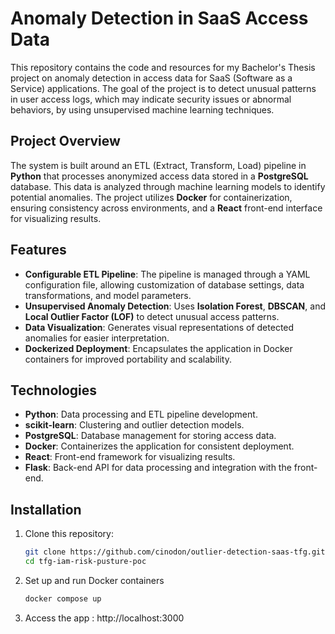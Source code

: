 # Anomaly Detection in SaaS Access Data

This repository contains the code and resources for my Bachelor's Thesis project on anomaly detection in access data for SaaS (Software as a Service) applications. The goal of the project is to detect unusual patterns in user access logs, which may indicate security issues or abnormal behaviors, by using unsupervised machine learning techniques.

## Project Overview
The system is built around an ETL (Extract, Transform, Load) pipeline in **Python** that processes anonymized access data stored in a **PostgreSQL** database. This data is analyzed through machine learning models to identify potential anomalies. The project utilizes **Docker** for containerization, ensuring consistency across environments, and a **React** front-end interface for visualizing results.

## Features
- **Configurable ETL Pipeline**: The pipeline is managed through a YAML configuration file, allowing customization of database settings, data transformations, and model parameters.
- **Unsupervised Anomaly Detection**: Uses **Isolation Forest**, **DBSCAN**, and **Local Outlier Factor (LOF)** to detect unusual access patterns.
- **Data Visualization**: Generates visual representations of detected anomalies for easier interpretation.
- **Dockerized Deployment**: Encapsulates the application in Docker containers for improved portability and scalability.

## Technologies
- **Python**: Data processing and ETL pipeline development.
- **scikit-learn**: Clustering and outlier detection models.
- **PostgreSQL**: Database management for storing access data.
- **Docker**: Containerizes the application for consistent deployment.
- **React**: Front-end framework for visualizing results.
- **Flask**: Back-end API for data processing and integration with the front-end.

## Installation
1. Clone this repository:
   ```bash
   git clone https://github.com/cinodon/outlier-detection-saas-tfg.git
   cd tfg-iam-risk-pusture-poc
2. Set up and run Docker containers
   ```bash
   docker compose up
3. Access the app
   : http://localhost:3000

